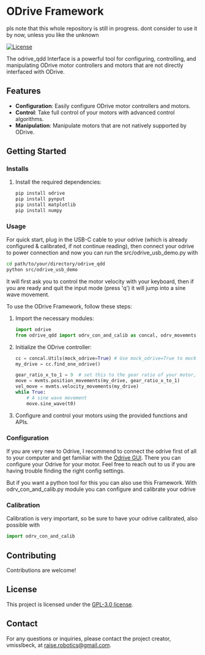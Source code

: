 # ODrive Framework

pls note that this whole repository is still in progress. dont consider to use it by now, unless you like the unknown 

[![License](https://img.shields.io/badge/license-GPL_3.0-blue.svg)](https://github.com/vmisslbeck/odrive_qdd/blob/main/LICENSE)

The odrive_qdd Interface is a powerful tool for configuring, controlling, and manipulating ODrive motor controllers and motors that are not directly interfaced with ODrive.

## Features

- **Configuration**: Easily configure ODrive motor controllers and motors.
- **Control**: Take full control of your motors with advanced control algorithms.
- **Manipulation**: Manipulate motors that are not natively supported by ODrive.

## Getting Started

### Installs
1. Install the required dependencies:

    ```bash
    pip install odrive
    pip install pynput
    pip install matplotlib
    pip install numpy
    ```

### Usage

For quick start, plug in the USB-C cable to your odrive (which is already configured & calibrated, if not continue reading),
then connect your odrive to power connection and now you can
run the src/odrive_usb_demo.py
with 
```bash
cd path/to/your/directory/odrive_qdd
python src/odrive_usb_demo
```
It will first ask you to control the motor velocity with your keyboard, then if you are ready and quit the input mode (press 'q')
it will jump into a sine wave movement.


To use the ODrive Framework, follow these steps:

1. Import the necessary modules:

    ```python
    import odrive
    from odrive_qdd import odrv_con_and_calib as concal, odrv_movemnts as mvmts
    ```

2. Initialize the ODrive controller:

    ```python
    cc = concal.Utils(mock_odrive=True) # Use mock_odrive=True to mock a odrive connection. This is useful for testing without the hardware # leave empty for using a real odrive
    my_drive = cc.find_one_odrive()

    gear_ratio_x_to_1 = 9  # set this to the gear ratio of your motor, if no gear, set it to 1
    move = mvmts.position_movements(my_drive, gear_ratio_x_to_1)
    vel_move = mvmts.velocity_movements(my_drive)
    while True:
        # A sine wave movement
        move.sine_wave(t0)
    ```

3. Configure and control your motors using the provided functions and APIs.

### Configuration

If you are very new to Odrive, I recommend to connect the odrive first of all to your computer
and get familiar with the [Odrive GUI](https://gui.odriverobotics.com/configuration). 
There you can configure your Odrive for your motor. Feel free to reach out to us if you are having trouble finding the right config settings.

But if you want a python tool for this you can also use this Framework. 
With odrv_con_and_calib.py module you can configure and calibrate your odrive

### Calibration
Calibration is very important, so be sure to have your odrive calibrated, 
also possible with 
```python
import odrv_con_and_calib
```


## Contributing

Contributions are welcome!

## License

This project is licensed under the [GPL-3.0 license](LICENSE).

## Contact

For any questions or inquiries, please contact the project creator, vmisslbeck, at [raise.robotics@gmail.com](mailto:raise.robotics@gmail.com).